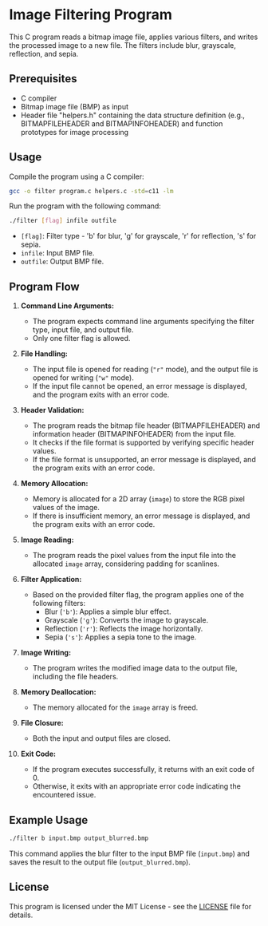 # Image Filtering Program

This C program reads a bitmap image file, applies various filters, and writes the processed image to a new file. The filters include blur, grayscale, reflection, and sepia.

## Prerequisites

- C compiler
- Bitmap image file (BMP) as input
- Header file "helpers.h" containing the data structure definition (e.g., BITMAPFILEHEADER and BITMAPINFOHEADER) and function prototypes for image processing

## Usage

Compile the program using a C compiler:

```bash
gcc -o filter program.c helpers.c -std=c11 -lm
```

Run the program with the following command:

```bash
./filter [flag] infile outfile
```

- `[flag]`: Filter type - 'b' for blur, 'g' for grayscale, 'r' for reflection, 's' for sepia.
- `infile`: Input BMP file.
- `outfile`: Output BMP file.

## Program Flow

1. **Command Line Arguments:**
   - The program expects command line arguments specifying the filter type, input file, and output file.
   - Only one filter flag is allowed.

2. **File Handling:**
   - The input file is opened for reading (`"r"` mode), and the output file is opened for writing (`"w"` mode).
   - If the input file cannot be opened, an error message is displayed, and the program exits with an error code.

3. **Header Validation:**
   - The program reads the bitmap file header (BITMAPFILEHEADER) and information header (BITMAPINFOHEADER) from the input file.
   - It checks if the file format is supported by verifying specific header values.
   - If the file format is unsupported, an error message is displayed, and the program exits with an error code.

4. **Memory Allocation:**
   - Memory is allocated for a 2D array (`image`) to store the RGB pixel values of the image.
   - If there is insufficient memory, an error message is displayed, and the program exits with an error code.

5. **Image Reading:**
   - The program reads the pixel values from the input file into the allocated `image` array, considering padding for scanlines.

6. **Filter Application:**
   - Based on the provided filter flag, the program applies one of the following filters:
     - Blur (`'b'`): Applies a simple blur effect.
     - Grayscale (`'g'`): Converts the image to grayscale.
     - Reflection (`'r'`): Reflects the image horizontally.
     - Sepia (`'s'`): Applies a sepia tone to the image.

7. **Image Writing:**
   - The program writes the modified image data to the output file, including the file headers.

8. **Memory Deallocation:**
   - The memory allocated for the `image` array is freed.

9. **File Closure:**
   - Both the input and output files are closed.

10. **Exit Code:**
    - If the program executes successfully, it returns with an exit code of 0.
    - Otherwise, it exits with an appropriate error code indicating the encountered issue.

## Example Usage

```bash
./filter b input.bmp output_blurred.bmp
```

This command applies the blur filter to the input BMP file (`input.bmp`) and saves the result to the output file (`output_blurred.bmp`).

## License

This program is licensed under the MIT License - see the [LICENSE](LICENSE) file for details.
